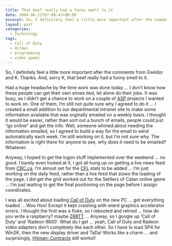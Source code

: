 ```yaml
---
title: That beef really had a funny smell to it
date: 2004-06-21T07:08:41+00:00
excerpt: So, I definitely feel a little more important after the comments from Gwildor and K. Thanks. And, sorry K, that beef
layout: post
categories:
  - Technology
tags:
  - Call of Duty
  - Hitman
  - programming
  - video games
---
```

So, I definitely feel a little more important after the comments from Gwildor and K. Thanks. And, sorry K, that beef really had a funny smell to it.

Had a huge headache by the time work was done today &#8230; I don&#8217;t know how these people can get their own shoes tied, let alone do their jobs. It was busy, so I didn&#8217;t get a chance to work on a couple of [ASP](http://en.wikipedia.org/wiki/Active_Server_Pages) projects I wanted to work on. One of them, I&#8217;m still not quite sure why I agreed to do it &#8230; I created a small addition to our departmental intranet site to make some information available that was orginally emailed on a weekly basis. I thought it would be easier, rather than sort out a bunch of emails, people could just &#8220;go online&#8221; and get the info. Well, someone whined about needing the information emailed, so I agreed to build a way for the email to send automatically each week. I&#8217;m still working on it, but I&#8217;m not sure why. The information is right there for anyone to see, why does it need to be emailed? Whatever.

Anyway, I hoped to get the logon stuff implemented over the weekend &#8230; no good. I barely even looked at it, I got all hung up on getting a live news feed from <a href="http://www.cbc.ca/news" target="_blank">CBC.ca</a>. I&#8217;m almost set for the <a href="http://www.cfl.ca" target="_blank">CFL</a> stats to be added &#8230; I&#8217;m just working on the daily feed, rather than a live feed that slows the loading of the page. I did get the grid worked out for the Settlers of Catan online game &#8230; I&#8217;m just waiting to get the final positioning on the page before I assign coordinates.

I was all excited about loading <a href="http://www.callofduty.com/" target="_blank">Call of Duty</a> on the new PC &#8230; got everything loaded &#8230; Woo Hoo! Except it kept crashing with wierd graphics accelerator errors. I thought the first was a fluke, so I rebooted and retried &#8230; how do you write a raspberry? maybe [ZRBTT](http://www.youtube.com/watch?v=znDI9UpFYKE) &#8230; Anyway, so I google up &#8216;Call of Duty&#8217; and &#8216;Radeon 9600&#8217;. What do I get &#8230; yeah, Call of Duty and Radeon video adapters don&#8217;t completely like each other. So I have to load SP4 for Win2K, then the new display driver and TaDa! Works like a charm &#8230; and surprisingly, <a href="http://www.gamespot.com/hitman-contracts/" target="_blank">Hitman: Contracts</a> still works!!